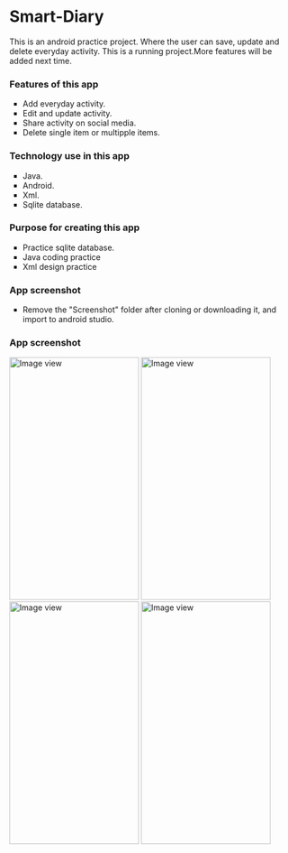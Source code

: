 # Smart-Diary
This is an android practice project. Where the user can save, update and delete everyday activity. This is a running project.More features will be added next time.

<h3>Features of this app</h3>
  <ul style="list-style-type:square">
  <li>Add everyday activity.</li>
  <li>Edit and update activity.</li>
  <li>Share activity on social media.</li>
  <li>Delete single item or multipple items.</li>
</ul>
<h3>Technology use in this app</h3>
  <ul style="list-style-type:square">
  <li>Java.</li>
  <li>Android.</li>
  <li>Xml.</li>
  <li>Sqlite database.</li>
</ul>
  
<h3>Purpose for creating this app</h3>
  <ul style="list-style-type:square">
  <li>Practice sqlite database.</li>
  <li>Java coding practice</li>
  <li>Xml design practice</li>
</ul>
<h3>App screenshot</h3>
<ul style="list-style-type:square">
  <li>Remove the "Screenshot" folder after cloning or downloading it, and import to android studio.</li>
</ul>
<h3>App screenshot</h3>
<img src="https://github.com/hatanvir/Diary-app/blob/master/Screenshot/Home.png" alt="Image view" height="430" width="230">   <img src="https://github.com/hatanvir/Diary-app/blob/master/Screenshot/Update%20screen.png" alt="Image view" height="430" width="230">   <img src="https://github.com/hatanvir/Diary-app/blob/master/Screenshot/Delete.png" alt="Image view" height="430" width="230">  <img src="https://github.com/hatanvir/Diary-app/blob/master/Screenshot/Share.png" alt="Image view" height="430" width="230">
